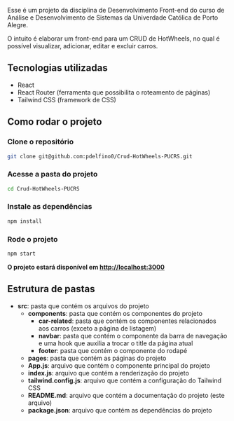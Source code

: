 Esse é um projeto da disciplina de Desenvolvimento Front-end do curso de Análise e Desenvolvimento de Sistemas da
Univerdade Católica de Porto Alegre.

O intuito é elaborar um front-end para um CRUD de HotWheels, no qual é possível visualizar, adicionar, editar e excluir
carros.

## Tecnologias utilizadas

- React
- React Router (ferramenta que possibilita o roteamento de páginas)
- Tailwind CSS (framework de CSS)

## Como rodar o projeto

### Clone o repositório

```bash
git clone git@github.com:pdelfino0/Crud-HotWheels-PUCRS.git
```

### Acesse a pasta do projeto

```bash
cd Crud-HotWheels-PUCRS
```

### Instale as dependências

```bash
npm install
```

### Rode o projeto

```bash
npm start
```

**O projeto estará disponível em [http://localhost:3000](http://localhost:3000)**

## Estrutura de pastas

- **src**: pasta que contém os arquivos do projeto
    - **components**: pasta que contém os componentes do projeto
        - **car-related**: pasta que contém os componentes relacionados aos carros (exceto a página de listagem)
        - **navbar**: pasta que contém o componente da barra de navegação e uma hook que auxilia a trocar o title da
          página atual
        - **footer**: pasta que contém o componente do rodapé
    - **pages**: pasta que contém as páginas do projeto
    - **App.js**: arquivo que contém o componente principal do projeto
    - **index.js**: arquivo que contém a renderização do projeto
    - **tailwind.config.js**: arquivo que contém a configuração do Tailwind CSS
    - **README.md**: arquivo que contém a documentação do projeto (este arquivo)
    - **package.json**: arquivo que contém as dependências do projeto
  